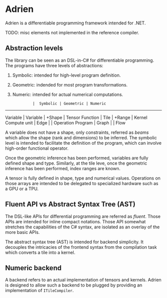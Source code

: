 ﻿# Adrien

Adrien is a differentiable programming framework intended for .NET.

TODO: misc elements not implemented in the reference compiler.

## Abstraction levels

The library can be seen as an DSL-in-C# for differentiable programming.
The programs have three levels of abstractions:

1. Symbolic: intended for high-level program definition.
2. Geometric: indended for most program transformations.
3. Numeric: intended for actual numerical computations.


                |  Symbolic | Geometric | Numeric
------------------------------------------------------
Variable        | Variable  | +Shape    | Tensor
Function        | Tile      | +Range    | Kernel
Compute unit    | Edge      |           | Operation
Program         | Graph     |           | Flow

A variable does not have a shape, only constraints, referred as _beams_ 
which allow the shape (rank and dimensions) to be inferred. The symbolic
level is intended to facilitate the definition of the program, which
can involve high-order functional operator.

Once the geometric inference has been performed, variables are fully
defined shape and type. Similarly, at the tile leve, once the geometric
inference has been performed, index ranges are known.

A tensor is fully defined in shape, type and numerical values. Operations on
those arrays are intended to be delegated to specialized hardware such as
a GPU or a TPU.

## Fluent API vs Abstract Syntax Tree (AST)

The DSL-like APIs for differential programming are referred as _fluent_.
Those APIs are intended for inline compact notations. Those API somewhat
stretches the capabilities of the C# syntax, are isolated as an overlay
of the more basic APIs.

The abstract syntax tree (AST) is intended for backend simplicity. It 
decouples  the intricacies of the frontend syntax from the compilation
task which converts a tile into a kernel.

## Numeric backend

A backend refers to an actual implementation of tensors and kernels.
Adrien is designed to allow such a backend to be plugged by providing
an implementation of `ITileCompiler`.
